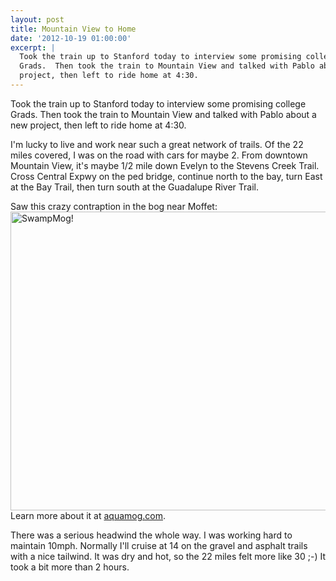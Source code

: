```yaml
---
layout: post
title: Mountain View to Home
date: '2012-10-19 01:00:00'
excerpt: |
  Took the train up to Stanford today to interview some promising college
  Grads.  Then took the train to Mountain View and talked with Pablo about a new
  project, then left to ride home at 4:30.
---
```


Took the train up to Stanford today to interview some promising college Grads. Then took the train to Mountain View and talked with Pablo about a new project, then left to ride home at 4:30.

I'm lucky to live and work near such a great network of trails. Of the 22 miles covered, I was on the road with cars for maybe 2. From downtown Mountain View, it's maybe 1/2 mile down Evelyn to the Stevens Creek Trail. Cross Central Expwy on the ped bridge, continue north to the bay, turn East at the Bay Trail, then turn south at the Guadalupe River Trail.

Saw this crazy contraption in the bog near Moffet:
<a href="http://www.flickr.com/photos/thenobot/8103696785/" title="AquaMog! by thenobot, on Flickr"><img src="https://farm9.staticflickr.com/8044/8103696785_db5249d95e_z.jpg" width="640" height="478" alt="SwampMog!"></a>
Learn more about it at <a href="http://aquamog.com/">aquamog.com</a>.

There was a serious headwind the whole way. I was working hard to maintain 10mph. Normally I'll cruise at 14 on the gravel and asphalt trails with a nice tailwind. It was dry and hot, so the 22 miles felt more like 30 ;-) It took a bit more than 2 hours.
